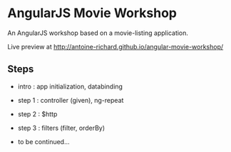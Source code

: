 AngularJS Movie Workshop
========================

An AngularJS workshop based on a movie-listing application.

Live preview at http://antoine-richard.github.io/angular-movie-workshop/

Steps
-----

* intro : app initialization, databinding

* step 1 : controller (given), ng-repeat
* step 2 : $http
* step 3 : filters (filter, orderBy)


* to be continued...
